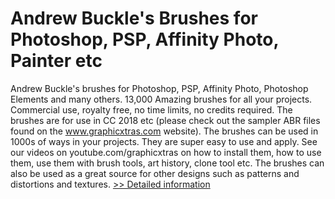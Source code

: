 # Andrew Buckle's Brushes for Photoshop, PSP, Affinity Photo, Painter etc
Andrew Buckle's brushes for Photoshop, PSP, Affinity Photo, Photoshop Elements and many others. 13,000 Amazing brushes for all your projects. Commercial use, royalty free, no time limits, no credits required. The brushes are for use in CC 2018 etc (please check out the sampler ABR files found on the www.graphicxtras.com website). The brushes can be used in 1000s of ways in your projects. They are super easy to use and apply. See our videos on youtube.com/graphicxtras on how to install them, how to use them, use them with brush tools, art history, clone tool etc. The brushes can also be used as a great source for other designs such as patterns and distortions and textures.
[>> Detailed information](https://secure.shareit.com/shareit/product.html?productid=180692&affiliateid=200057808)